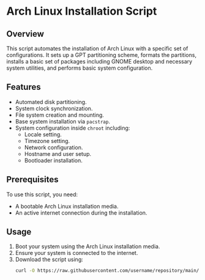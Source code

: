 # Arch Linux Installation Script

## Overview
This script automates the installation of Arch Linux with a specific set of configurations. It sets up a GPT partitioning scheme, formats the partitions, installs a basic set of packages including GNOME desktop and necessary system utilities, and performs basic system configuration. 

## Features
- Automated disk partitioning.
- System clock synchronization.
- File system creation and mounting.
- Base system installation via `pacstrap`.
- System configuration inside `chroot` including:
  - Locale setting.
  - Timezone setting.
  - Network configuration.
  - Hostname and user setup.
  - Bootloader installation.

## Prerequisites
To use this script, you need:
- A bootable Arch Linux installation media.
- An active internet connection during the installation.

## Usage
1. Boot your system using the Arch Linux installation media.
2. Ensure your system is connected to the internet.
3. Download the script using:
   ```bash
   curl -O https://raw.githubusercontent.com/username/repository/main/arch_install.sh
